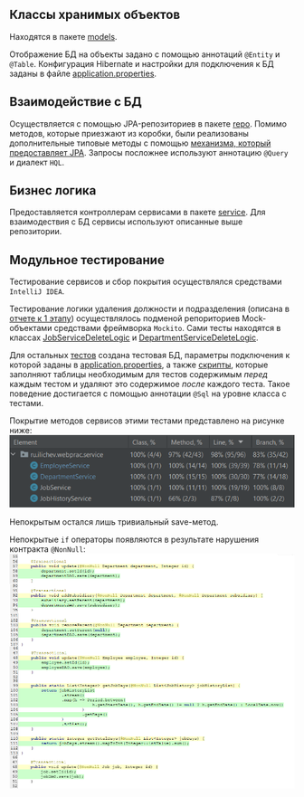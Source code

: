 ## Классы хранимых объектов
Находятся в пакете [models](../src/main/java/ru/ilichev/webprac/models).

Отображение БД на объекты задано с помощью аннотаций `@Entity` и `@Table`. 
Конфигурация Hibernate и настройки для подключения к БД заданы в файле 
[application.properties](../src/main/resources/application.properties). 

## Взаимодействие с БД
Осуществляется с помощью JPA-репозиториев в пакете [repo](../src/main/java/ru/ilichev/webprac/repo).
Помимо методов, которые приезжают из коробки, были реализованы дополнительные типовые методы
с помощью [механизма, который предоставляет JPA](https://docs.spring.io/spring-data/jpa/docs/current/reference/html/#jpa.query-methods.query-creation). 
Запросы посложнее используют аннотацию `@Query` и диалект `HQL`.

## Бизнес логика
Предоставляется контроллерам сервисами в пакете [service](../src/main/java/ru/ilichev/webprac/service). 
Для взаимодествия с БД сервисы используют описанные выше репозитории.

## Модульное тестирование
Тестирование сервисов и сбор покрытия осуществлялся средствами `IntelliJ IDEA`. 

Тестирование логики удаления должности и подразделения (описана в [отчете к 1 этапу](FIRSTSTAGE.md)) осуществлялось
 подменой репориториев Mock-объектами средствами фреймворка `Mockito`. Сами тесты находятся в классах
[JobServiceDeleteLogic](../src/test/java/ru/ilichev/webprac/service/JobServiceDeleteLogicTest.java) и
[DepartmentServiceDeleteLogic](../src/test/java/ru/ilichev/webprac/service/JobServiceDeleteLogicTest.java).

Для остальных [тестов](../src/test/java/ru/ilichev/webprac/service) создана тестовая БД, параметры подключения к которой заданы в 
[application.properties](../src/test/resources/application.properties), а также [скрипты](../src/test/resources/scripts), которые
заполняют таблицы необходимым для тестов содержимым *перед* каждым тестом и удаляют это содержимое *после* каждого теста.
Такое поведение достигается с помощью аннотации `@Sql` на уровне класса с тестами.

Покрытие методов сервисов этими тестами представлено на рисунке ниже:
![ServiceCoverage](ServiceCoverage.png)

Непокрытым остался лишь тривиальный save-метод.

Непокрытые `if` операторы появляются в результате нарушения контракта `@NonNull`:
![nonNullTracing](nonNullTracing.png)